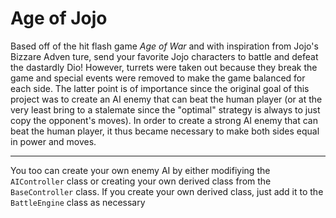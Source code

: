 # Age of Jojo

Based off of the hit flash game *Age of War* and with inspiration from Jojo's Bizzare Adven ture, send your favorite Jojo characters to battle and defeat the dastardly Dio! However, turrets were taken out because they break the game and special events were removed to make the game balanced for each side. The latter point is of importance since the original goal of this project was to create an AI enemy that can beat the human player (or at the very least bring to a stalemate since the "optimal" strategy is always to just copy the opponent's moves). In order to create a strong AI enemy that can beat the human player, it thus became necessary to make both sides equal in power and moves. 

--- 

You too can create your own enemy AI by either modifiying the `AIController` class or creating your own derived class from the `BaseController` class. If you create your own derived class, just add it to the `BattleEngine` class as necessary

